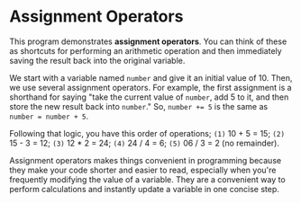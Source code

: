 # Assignment Operators

This program demonstrates **assignment operators**. You can think of these as shortcuts for performing an arithmetic operation and then immediately saving the result back into the original variable.

We start with a variable named `number` and give it an initial value of 10. Then, we use several assignment operators. For example, the first assignment is a shorthand for saying "take the current value of `number`, add 5 to it, and then store the new result back into `number`." So, `number += 5` is the same as `number = number + 5`.

Following that logic, you have this order of operations; `(1)` 10 + 5 = 15; `(2)` 15 - 3 = 12; `(3)` 12 * 2 = 24; `(4)` 24 / 4 = 6; `(5)` 06 / 3 = 2 (no remainder).

Assignment operators makes things convenient in programming because they make your code shorter and easier to read, especially when you're frequently modifying the value of a variable. They are a convenient way to perform calculations and instantly update a variable in one concise step.
